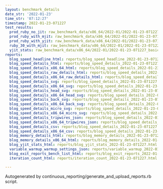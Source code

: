 ```yaml
---
layout: benchmark_details
date_str: '2022-01-23'
time_str: '07:12:27'
timestamp: 2022-01-23-071227
test_results:
  prod_ruby_no_jit: raw_benchmark_data/x86_64/2022-01/2022-01-23-071227_basic_benchmark_prod_ruby_no_jit.json
  prod_ruby_with_mjit: raw_benchmark_data/x86_64/2022-01/2022-01-23-071227_basic_benchmark_prod_ruby_with_mjit.json
  prod_ruby_with_yjit: raw_benchmark_data/x86_64/2022-01/2022-01-23-071227_basic_benchmark_prod_ruby_with_yjit.json
  ruby_30_with_mjit: raw_benchmark_data/x86_64/2022-01/2022-01-23-071227_basic_benchmark_ruby_30_with_mjit.json
  yjit_stats: raw_benchmark_data/x86_64/2022-01/2022-01-23-071227_basic_benchmark_yjit_stats.json
reports:
  blog_speed_headline_html: reports/blog_speed_headline_2022-01-23-071227.html
  blog_speed_details_html: reports/blog_speed_details_2022-01-23-071227.html
  blog_speed_details_x86_64_html: reports/blog_speed_details_2022-01-23-071227.x86_64.html
  blog_speed_details_raw_details_html: reports/blog_speed_details_2022-01-23-071227.raw_details.html
  blog_speed_details_x86_64_raw_details_html: reports/blog_speed_details_2022-01-23-071227.x86_64.raw_details.html
  blog_speed_details_svg: reports/blog_speed_details_2022-01-23-071227.svg
  blog_speed_details_x86_64_svg: reports/blog_speed_details_2022-01-23-071227.x86_64.svg
  blog_speed_details_head_svg: reports/blog_speed_details_2022-01-23-071227.head.svg
  blog_speed_details_x86_64_head_svg: reports/blog_speed_details_2022-01-23-071227.x86_64.head.svg
  blog_speed_details_back_svg: reports/blog_speed_details_2022-01-23-071227.back.svg
  blog_speed_details_x86_64_back_svg: reports/blog_speed_details_2022-01-23-071227.x86_64.back.svg
  blog_speed_details_micro_svg: reports/blog_speed_details_2022-01-23-071227.micro.svg
  blog_speed_details_x86_64_micro_svg: reports/blog_speed_details_2022-01-23-071227.x86_64.micro.svg
  blog_speed_details_tripwires_json: reports/blog_speed_details_2022-01-23-071227.tripwires.json
  blog_speed_details_x86_64_tripwires_json: reports/blog_speed_details_2022-01-23-071227.x86_64.tripwires.json
  blog_speed_details_csv: reports/blog_speed_details_2022-01-23-071227.csv
  blog_speed_details_x86_64_csv: reports/blog_speed_details_2022-01-23-071227.x86_64.csv
  blog_memory_details_html: reports/blog_memory_details_2022-01-23-071227.html
  blog_memory_details_x86_64_html: reports/blog_memory_details_2022-01-23-071227.x86_64.html
  blog_yjit_stats_html: reports/blog_yjit_stats_2022-01-23-071227.html
  variable_warmup_warmup_settings_json: reports/variable_warmup_2022-01-23-071227.warmup_settings.json
  blog_exit_reports_bench_list_html: reports/blog_exit_reports_2022-01-23-071227.bench_list.html
  iteration_count_html: reports/iteration_count_2022-01-23-071227.html

---
```

Autogenerated by continuous_reporting/generate_and_upload_reports.rb script.
